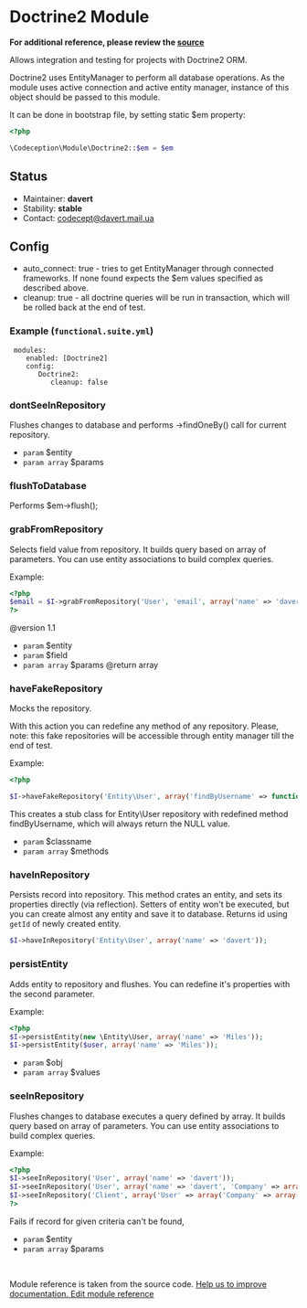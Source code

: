 # Doctrine2 Module

**For additional reference, please review the [source](https://github.com/Codeception/Codeception/tree/2.0/src/Codeception/Module/Doctrine2.php)**


Allows integration and testing for projects with Doctrine2 ORM.

Doctrine2 uses EntityManager to perform all database operations.
As the module uses active connection and active entity manager, instance of this object should be passed to this module.

It can be done in bootstrap file, by setting static $em property:

``` php
<?php

\Codeception\Module\Doctrine2::$em = $em

```
## Status

* Maintainer: **davert**
* Stability: **stable**
* Contact: codecept@davert.mail.ua

## Config

* auto_connect: true - tries to get EntityManager through connected frameworks. If none found expects the $em values specified as described above.
* cleanup: true - all doctrine queries will be run in transaction, which will be rolled back at the end of test.

 ### Example (`functional.suite.yml`)

     modules:
        enabled: [Doctrine2]
        config:
           Doctrine2:
              cleanup: false












































### dontSeeInRepository
 
Flushes changes to database and performs ->findOneBy() call for current repository.

 * `param` $entity
 * `param array` $params



### flushToDatabase
 
Performs $em->flush();




### grabFromRepository
 
Selects field value from repository.
It builds query based on array of parameters.
You can use entity associations to build complex queries.

Example:

``` php
<?php
$email = $I->grabFromRepository('User', 'email', array('name' => 'davert'));
?>
```

@version 1.1
 * `param` $entity
 * `param` $field
 * `param array` $params
@return array



### haveFakeRepository
 
Mocks the repository.

With this action you can redefine any method of any repository.
Please, note: this fake repositories will be accessible through entity manager till the end of test.

Example:

``` php
<?php

$I->haveFakeRepository('Entity\User', array('findByUsername' => function($username) {  return null; }));

```

This creates a stub class for Entity\User repository with redefined method findByUsername, which will always return the NULL value.

 * `param` $classname
 * `param array` $methods


### haveInRepository
 
Persists record into repository.
This method crates an entity, and sets its properties directly (via reflection).
Setters of entity won't be executed, but you can create almost any entity and save it to database.
Returns id using `getId` of newly created entity.

```php
$I->haveInRepository('Entity\User', array('name' => 'davert'));
```



### persistEntity
 
Adds entity to repository and flushes. You can redefine it's properties with the second parameter.

Example:

``` php
<?php
$I->persistEntity(new \Entity\User, array('name' => 'Miles'));
$I->persistEntity($user, array('name' => 'Miles'));
```

 * `param` $obj
 * `param array` $values




### seeInRepository
 
Flushes changes to database executes a query defined by array.
It builds query based on array of parameters.
You can use entity associations to build complex queries.

Example:

``` php
<?php
$I->seeInRepository('User', array('name' => 'davert'));
$I->seeInRepository('User', array('name' => 'davert', 'Company' => array('name' => 'Codegyre')));
$I->seeInRepository('Client', array('User' => array('Company' => array('name' => 'Codegyre')));
?>
```

Fails if record for given criteria can\'t be found,

 * `param` $entity
 * `param array` $params

<p>&nbsp;</p><div class="alert alert-warning">Module reference is taken from the source code. <a href="https://github.com/Codeception/Codeception/tree/2.0/src/Codeception/Module/Doctrine2.php">Help us to improve documentation. Edit module reference</a></div>
